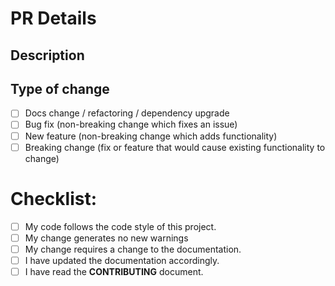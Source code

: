 # PR Details

<!--- Provide a general summary of your changes in the Title above -->

## Description

<!--- Describe your changes in detail -->

## Type of change

<!--- What types of changes does your code introduce? Put an `x` in all the boxes that apply: -->

- [ ] Docs change / refactoring / dependency upgrade
- [ ] Bug fix (non-breaking change which fixes an issue)
- [ ] New feature (non-breaking change which adds functionality)
- [ ] Breaking change (fix or feature that would cause existing functionality to change)

# Checklist:

<!--- Go over all the following points, and put an `x` in all the boxes that apply. -->
<!--- If you're unsure about any of these, don't hesitate to ask. We're here to help! -->

- [ ] My code follows the code style of this project.
- [ ] My change generates no new warnings
- [ ] My change requires a change to the documentation.
- [ ] I have updated the documentation accordingly.
- [ ] I have read the **CONTRIBUTING** document.